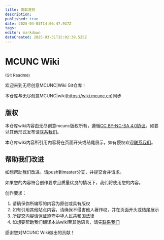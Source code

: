 ```yaml
---
title: 贡献准则
description: 
published: true
date: 2025-04-03T14:06:47.937Z
tags: 
editor: markdown
dateCreated: 2025-03-31T15:02:39.525Z
---
```


# MCUNC Wiki
<font size="2">(Git Readme)</font>

欢迎来到无尽创意MCUNC|Wiki Git仓库！

本仓库与无尽创意MCUNC|wiki(https://wiki.mcunc.cn)同步

## 版权
本仓库wiki内容由无尽创意mcunc版权所有，遵循[CC BY-NC-SA 4.0协议](https://creativecommons.org/licenses/by-nc-sa/4.0/legalcode.zh-hans)。如要以其他形式发布请[联系我们](/联系我们.md)。

本仓库wiki内容所引用内容将在页面开头或结尾展示，如有侵权欢迎[联系我们](/联系我们.md)。

## 帮助我们改进
如想帮助我们改进。请push到master分支，并提交合并请求。

如果您的内容符合创作要求且质量优良的情况下，我们将使用您的内容。

创作要求：

1. 请确保你所编写的内容为原创或具有版权
2. 如有引用其他站点内容，请确保不侵害他人著作权，并在页面开头或结尾展示
3. 所提交内容请保证遵守中华人民共和国法律
4. 如想要帮助我们翻译本站wiki至其他语言，请先[联系我们](./联系我们.md)

感谢您对MCUNC Wiki做出的贡献！